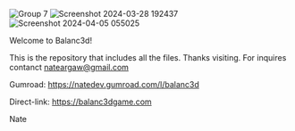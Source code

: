 ![Group 7](https://github.com/nargaw/Balanc3d_game/assets/59675817/c48dc091-294b-4d96-bde3-ba06565f69ba)
![Screenshot 2024-03-28 192437](https://github.com/nargaw/Balanc3d_game/assets/59675817/903413d1-65c4-4164-8151-2f8439015e94)
![Screenshot 2024-04-05 055025](https://github.com/nargaw/Balanc3d_game/assets/59675817/bf648524-b1a8-4214-b2b5-e2a6c95d4d47)


Welcome to Balanc3d! 

This is the repository that includes all the files. Thanks visiting. For inquires contanct nateargaw@gmail.com

Gumroad: https://natedev.gumroad.com/l/balanc3d

Direct-link: https://balanc3dgame.com

Nate
